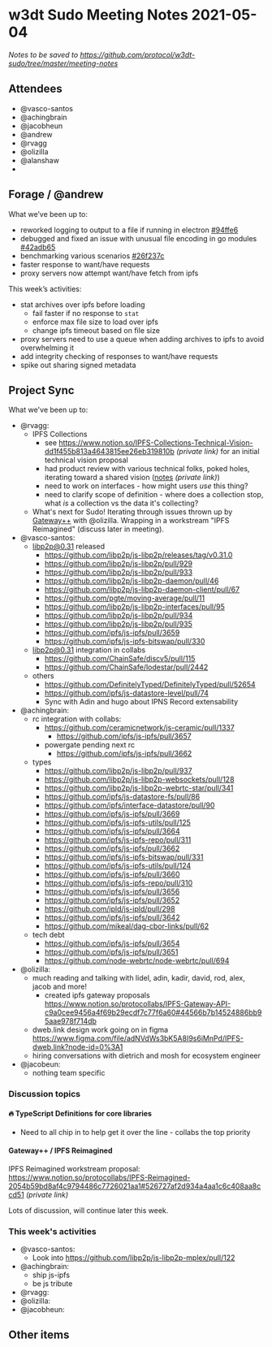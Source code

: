 # w3dt Sudo Meeting Notes 2021-05-04

_Notes to be saved to <https://github.com/protocol/w3dt-sudo/tree/master/meeting-notes>_

## Attendees

 * @vasco-santos
 * @achingbrain
 * @jacobheun
 * @andrew
 * @rvagg
 * @olizilla
 * @alanshaw
 * <ADD YOUR NAME HERE>

## Forage / @andrew

What we’ve been up to:

- reworked logging to output to a file if running in electron [#94ffe6](https://github.com/foragepm/forage/commit/94ffe6ecfc532fa69da4b91b11faa856d852e265)
- debugged and fixed an issue with unusual file encoding in go modules [#42adb65](https://github.com/foragepm/forage/commit/42adb65119fa5bb997f07dc073d771a9c20b7a6d)
- benchmarking various scenarios [#26f237c](https://github.com/foragepm/forage/commit/26f237c65f539337d65475b245e6235a99466493) 
- faster response to want/have requests
- proxy servers now attempt want/have fetch from ipfs

This week’s activities:

- stat archives over ipfs before loading
  - fail faster if no response to `stat`
  - enforce max file size to load over ipfs
  - change ipfs timeout based on file size
- proxy servers need to use a queue when adding archives to ipfs to avoid overwhelming it
- add integrity checking of responses to want/have requests
- spike out sharing signed metadata

## Project Sync

What we've been up to:

 * @rvagg:
     * IPFS Collections
         - see https://www.notion.so/IPFS-Collections-Technical-Vision-dd1f455b813a4643815ee26eb319810b *(private link)* for an initial technical vision proposal
         - had product review with various technical folks, poked holes, iterating toward a shared vision ([notes](https://docs.google.com/document/d/1hoP_ujOmgMcQMNcjA9VxdfGU1pnVbXibxHTXAUhiCEI/edit#heading=h.kndk6ziaqfcz) *(private link)*)
         - need to work on interfaces - how might users _use_ this thing?
         - need to clarify scope of definition - where does a collection stop, what _is_ a collection vs the data it's collecting?
     * What's next for Sudo! Iterating through issues thrown up by [Gateway++](https://github.com/protocol/web3-dev-team/pull/100) with @olizilla. Wrapping in a workstream "IPFS Reimagined" (discuss later in meeting).
 * @vasco-santos:
     * libp2p@0.31 released
         * https://github.com/libp2p/js-libp2p/releases/tag/v0.31.0
         * https://github.com/libp2p/js-libp2p/pull/929
         * https://github.com/libp2p/js-libp2p/pull/933
         * https://github.com/libp2p/js-libp2p-daemon/pull/46
         * https://github.com/libp2p/js-libp2p-daemon-client/pull/67
         * https://github.com/pgte/moving-average/pull/11
         * https://github.com/libp2p/js-libp2p-interfaces/pull/95
         * https://github.com/libp2p/js-libp2p/pull/934
         * https://github.com/libp2p/js-libp2p/pull/935
         * https://github.com/ipfs/js-ipfs/pull/3659
         * https://github.com/ipfs/js-ipfs-bitswap/pull/330
     * libp2p@0.31 integration in collabs
         * https://github.com/ChainSafe/discv5/pull/115
         * https://github.com/ChainSafe/lodestar/pull/2442
     * others
         * https://github.com/DefinitelyTyped/DefinitelyTyped/pull/52654
         * https://github.com/ipfs/js-datastore-level/pull/74
         * Sync with Adin and hugo about IPNS Record extensability
 * @achingbrain:
     * rc integration with collabs:
         * https://github.com/ceramicnetwork/js-ceramic/pull/1337
             * https://github.com/ipfs/js-ipfs/pull/3657
         * powergate pending next rc
             * https://github.com/ipfs/js-ipfs/pull/3662
     * types
         * https://github.com/libp2p/js-libp2p/pull/937
         * https://github.com/libp2p/js-libp2p-websockets/pull/128
         * https://github.com/libp2p/js-libp2p-webrtc-star/pull/341
         * https://github.com/ipfs/js-datastore-fs/pull/86
         * https://github.com/ipfs/interface-datastore/pull/90
         * https://github.com/ipfs/js-ipfs/pull/3669
         * https://github.com/ipfs/js-ipfs-utils/pull/125
         * https://github.com/ipfs/js-ipfs/pull/3664
         * https://github.com/ipfs/js-ipfs-repo/pull/311
         * https://github.com/ipfs/js-ipfs/pull/3662
         * https://github.com/ipfs/js-ipfs-bitswap/pull/331
         * https://github.com/ipfs/js-ipfs-utils/pull/124
         * https://github.com/ipfs/js-ipfs/pull/3660
         * https://github.com/ipfs/js-ipfs-repo/pull/310
         * https://github.com/ipfs/js-ipfs/pull/3656
         * https://github.com/ipfs/js-ipfs/pull/3652
         * https://github.com/ipld/js-ipld/pull/298
         * https://github.com/ipfs/js-ipfs/pull/3642
         * https://github.com/mikeal/dag-cbor-links/pull/62
     * tech debt
         * https://github.com/ipfs/js-ipfs/pull/3654
         * https://github.com/ipfs/js-ipfs/pull/3651
         * https://github.com/node-webrtc/node-webrtc/pull/694
 * @olizilla:
    * much reading and talking with lidel, adin, kadir, david, rod, alex, jacob and more!
        * created ipfs gateway proposals https://www.notion.so/protocollabs/IPFS-Gateway-API-c9a0cee9456a4f69b29ecdf7c77f6a60#44566b7b14524886bb95aae978f714db
    * dweb.link design work going on in figma 
        https://www.figma.com/file/adNVdWs3bK5A8I9s6iMnPd/IPFS-dweb.link?node-id=0%3A1
    * hiring conversations with dietrich and mosh for ecosystem engineer
 * @jacobeun:
    * nothing team specific

### Discussion topics

#### 🔥 TypeScript Definitions for core libraries

* Need to all chip in to help get it over the line - collabs the top priority

#### Gateway++ / IPFS Reimagined

IPFS Reimagined workstream proposal: https://www.notion.so/protocollabs/IPFS-Reimagined-2054b59bd8af4c9794486c7726021aa1#526727af2d934a4aa1c6c408aa8ccd51 *(private link)*

Lots of discussion, will continue later this week.

### This week's activities

 * @vasco-santos:
     * Look into https://github.com/libp2p/js-libp2p-mplex/pull/122
 * @achingbrain:
     * ship js-ipfs
     * be js tribute
 * @rvagg:
 * @olizilla:
 * @jacobheun:

## Other items


